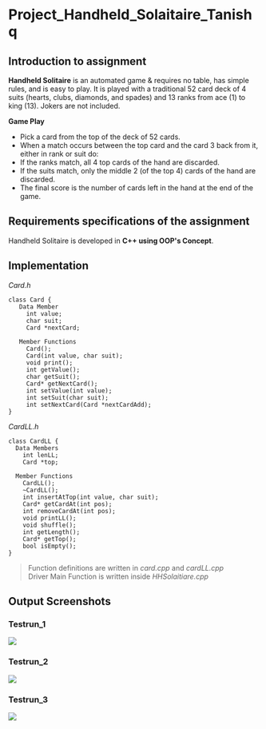 # Project_Handheld_Solaitaire_Tanishq

## Introduction to assignment 

**Handheld Solitaire** is an automated game & requires no table, has simple rules, and is easy to play. It is played with a traditional 52 card deck of 4 suits (hearts, clubs, diamonds, and spades) and 13 ranks from ace (1) to king (13). Jokers are not included.

**Game Play**
   *	Pick a card from the top of the deck of 52 cards.
   *	When a match occurs between the top card and the card 3 back from it, either in rank or suit do:
   *	If the ranks match, all 4 top cards of the hand are discarded.
   *	If the suits match, only the middle 2 (of the top 4) cards of the hand are discarded. 
   *	The final score is the number of cards left in the hand at the end of the game. 

## Requirements specifications of the assignment 
   Handheld Solitaire is developed in **C++ using OOP's Concept**. 

## Implementation 
*Card.h*

```
class Card {
   Data Member
     int value;
     char suit;
     Card *nextCard;

   Member Functions
     Card();
     Card(int value, char suit);
     void print();
     int getValue();
     char getSuit();
     Card* getNextCard();
     int setValue(int value);
     int setSuit(char suit);
     int setNextCard(Card *nextCardAdd); 
}
```

*CardLL.h*

```
class CardLL {
  Data Members
    int lenLL;
    Card *top;
   
  Member Functions
    CardLL();
    ~CardLL();
    int insertAtTop(int value, char suit);
    Card* getCardAt(int pos);
    int removeCardAt(int pos);
    void printLL();
    void shuffle();
    int getLength();
    Card* getTop();
    bool isEmpty();	
}
```
> Function definitions are written in *card.cpp* and *cardLL.cpp* <br>
> Driver Main Function is written inside *HHSolaitiare.cpp*

## Output Screenshots
### Testrun_1
<img src = "https://github.com/tanishq1306/Project_Handheld_Solaitaire/blob/main/testrun_1.PNG">

### Testrun_2
<img src = "https://github.com/tanishq1306/Project_Handheld_Solaitaire/blob/main/testrun_2.PNG">

### Testrun_3
<img src = "https://github.com/tanishq1306/Project_Handheld_Solaitaire/blob/main/testrun_3.PNG">
